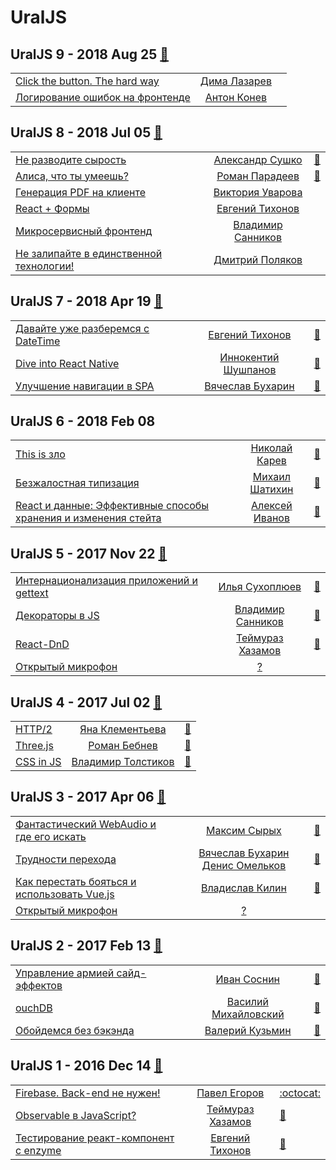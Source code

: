 # UralJS

## UralJS 9 - 2018 Aug 25 [:movie_camera:](https:&#x2F;&#x2F;www.youtube.com&#x2F;playlist?list&#x3D;PLVxsRDo37_ZfCErKzKrSk3TBc_YSDlhEA)
| | | |
| --- | :---: | --- |
| [Click the button. The hard way](https://www.youtube.com/watch?v=q0jW1ljHjXM)  |  [Дима Лазарев](speakers&#x2F;Дима%20Лазарев.md)  |    |
| [Логирование ошибок на фронтенде](https://www.youtube.com/watch?v=z8Ywk-KLGHA)  |  [Антон Конев](speakers&#x2F;Антон%20Конев.md)  |    |
## UralJS 8 - 2018 Jul 05 [:movie_camera:](https:&#x2F;&#x2F;www.youtube.com&#x2F;playlist?list&#x3D;PLVxsRDo37_ZfAl0mDHxcMtlPTA4CRn5nh)
| | | |
| --- | :---: | --- |
| [Не разводите сырость](https://youtu.be/tDceuplb3sI)  |  [Александр Сушко](speakers&#x2F;Александр%20Сушко.md)  | [:notebook:](https://slides.com/sashasushko/blob#/)   |
| [Алиса, что ты умеешь?](https://youtu.be/EhZKksgvJeM)  |  [Роман Парадеев](speakers&#x2F;Роман%20Парадеев.md)  | [:notebook:](https://docviewer.yandex.ru/view/0/?*=Y9Lw8t98e9V9LLj3CqlgyQp%2F4x97InVybCI6InlhLWRpc2stcHVibGljOi8vNWExUXpQa2hOK0tZRzRJVjA3RzhIVTRaQ25DYUljWmFzVGU4MzBuUXZKTT0iLCJ0aXRsZSI6InVyYWxqcy1hbGljZS13aGF0LWNhbi15b3UtZG8ucGRmIiwidWlkIjoiMCIsInl1IjoiNzI2MDkwNzAxMTUzMzExMDE0OCIsIm5vaWZyYW1lIjpmYWxzZSwidHMiOjE1MzMxMTIzMzQ5MTB9)   |
| [Генерация PDF на клиенте](https://www.youtube.com/watch?v=IXqtFa8atE4)  |  [Виктория Уварова](speakers&#x2F;Виктория%20Уварова.md)  |    |
| [React + Формы](https://www.youtube.com/watch?v=IXqtFa8atE4)  |  [Евгений Тихонов](speakers&#x2F;Евгений%20Тихонов.md)  |    |
| [Микросервисный фронтенд](https://www.youtube.com/watch?v=IXqtFa8atE4)  |  [Владимир Санников](speakers&#x2F;Владимир%20Санников.md)  |    |
| [Не залипайте в единственной технологии!](https://www.youtube.com/watch?v=IXqtFa8atE4)  |  [Дмитрий Поляков](speakers&#x2F;Дмитрий%20Поляков.md)  |    |
## UralJS 7 - 2018 Apr 19 [:movie_camera:](https:&#x2F;&#x2F;www.youtube.com&#x2F;playlist?list&#x3D;PLVxsRDo37_ZeCL-_0pv-EXkPZ8c0m_FZQ)
| | | |
| --- | :---: | --- |
| [Давайте уже разберемся с DateTime](https://youtu.be/Yc623xx6b3M)  |  [Евгений Тихонов](speakers&#x2F;Евгений%20Тихонов.md)  | [:notebook:](https://yadi.sk/i/QIBlOgc13UZLf8)   |
| [Dive into React Native](https://youtu.be/v00ue4vZV30)  |  [Иннокентий Шушпанов](speakers&#x2F;Иннокентий%20Шушпанов.md)  | [:notebook:](https://yadi.sk/d/E6gs4yZz3ZDq6T)   |
| [Улучшение навигации в SPA](https://youtu.be/Ip1C4rcfdi0)  |  [Вячеслав Бухарин](speakers&#x2F;Вячеслав%20Бухарин.md)  | [:notebook:](https://slides.com/viacheslavbukharin/deck-2#/)   |
## UralJS 6 - 2018 Feb 08 
| | | |
| --- | :---: | --- |
| [This is зло](https://youtu.be/tQJ8YafbtUU)  |  [Николай Карев](speakers&#x2F;Николай%20Карев.md)  | [:notebook:](https://goo.gl/Vc7c37)   |
| [Безжалостная типизация](https://youtu.be/_00hPGacr18)  |  [Михаил Шатихин](speakers&#x2F;Михаил%20Шатихин.md)  | [:notebook:](https://goo.gl/E4fmL1)   |
| [React и данные: Эффективные способы хранения и изменения стейта](https://youtu.be/W0vZQaWqopw)  |  [Алексей Иванов](speakers&#x2F;Алексей%20Иванов.md)  | [:notebook:](https://goo.gl/TXDCYL)   |
## UralJS 5 - 2017 Nov 22 [:movie_camera:](https:&#x2F;&#x2F;www.youtube.com&#x2F;playlist?list&#x3D;PLVxsRDo37_Zdmr7vxv9ZyeRQpxKDsHTIz)
| | | |
| --- | :---: | --- |
| [Интернационализация приложений и gettext​](https://www.youtube.com/watch?v=UIUXbzk273s)  |  [Илья Сухоплюев](speakers&#x2F;Илья%20Сухоплюев.md)  | [:notebook:](https://docs.google.com/presentation/d/1eZlUdFqDwNtLSDDY2ksaSDYYDCh7UkRh_qcvedow2hI)   |
| [Декораторы в JS](https://www.youtube.com/watch?v=qRlMzRcToNE)  |  [Владимир Санников](speakers&#x2F;Владимир%20Санников.md)  | [:notebook:](http://slides.com/vhaldemario/jsdecorators#/)   |
| [React-DnD](https://www.youtube.com/watch?v=amhSyi_NQ4s)  |  [Теймураз Хазамов](speakers&#x2F;Теймураз%20Хазамов.md)  | [:notebook:](https://slides.com/t1mmaas/react-dnd/)   |
| [Открытый микрофон](https://www.youtube.com/watch?v=dz4I39TrvGs)  |  [?](speakers&#x2F;?.md)  |    |
## UralJS 4 - 2017 Jul 02 [:movie_camera:](https:&#x2F;&#x2F;www.youtube.com&#x2F;playlist?list&#x3D;PLVxsRDo37_ZfbNk4jDu5eXJINyLCWiXmE)
| | | |
| --- | :---: | --- |
| [HTTP&#x2F;2](https://www.youtube.com/watch?v=wGcS9GokCXA)  |  [Яна Клементьева](speakers&#x2F;Яна%20Клементьева.md)  | [:notebook:](https://docs.google.com/presentation/d/1D-rCIKVMApaP3j27p6B4KIvsCDKpsVsIHX_T7dhWm1k/edit)   |
| [Three.js](https://www.youtube.com/watch?v=NuMPWmS9P6Y)  |  [Роман Бебнев](speakers&#x2F;Роман%20Бебнев.md)  | [:notebook:](http://slides.com/romanbebnev/deck/fullscreen#/)   |
| [CSS in JS](https://www.youtube.com/watch?v=5HI7g3k0Ues)  |  [Владимир Толстиков](speakers&#x2F;Владимир%20Толстиков.md)  | [:notebook:](https://original001.github.io/reveal.js/)   |
## UralJS 3 - 2017 Apr 06 [:movie_camera:](https:&#x2F;&#x2F;www.youtube.com&#x2F;playlist?list&#x3D;PLVxsRDo37_ZfbNk4jDu5eXJINyLCWiXmE)
| | | |
| --- | :---: | --- |
| [Фантастический WebAudio и где его искать](https://www.youtube.com/watch?v=EXX5HmD_5lU)  |  [Максим Сырых](speakers&#x2F;Максим%20Сырых.md)  | [:notebook:](https://slogger.github.io/webaudio-uraljs/)   |
| [Трудности перехода](https://www.youtube.com/watch?v=O-GBvIrKEA0)  |  [Вячеслав Бухарин](speakers&#x2F;Вячеслав%20Бухарин.md)  [Денис Омельков](speakers&#x2F;Денис%20Омельков.md)  | [:notebook:](http://slides.com/denisomelkov/deck/)   |
| [Как перестать бояться и использовать Vue.js](https://www.youtube.com/watch?v=r45EorOK7MA)  |  [Владислав Килин](speakers&#x2F;Владислав%20Килин.md)  | [:notebook:](https://drive.google.com/file/d/0B5Ws8A4Wj25DZUFad2ZFUHV4RWM/view?usp=sharing)   |
| [Открытый микрофон](https://www.youtube.com/watch?v=0JOsoNzi6KY)  |  [?](speakers&#x2F;?.md)  |    |
## UralJS 2 - 2017 Feb 13 [:movie_camera:](https:&#x2F;&#x2F;www.youtube.com&#x2F;playlist?list&#x3D;PLVxsRDo37_ZfqxewKTTSYwpeUarJMmIql)
| | | |
| --- | :---: | --- |
| [Управление армией сайд-эффектов](https://www.youtube.com/watch?v=UFr7eA7Hx0Y&index=1)  |  [Иван Соснин](speakers&#x2F;Иван%20Соснин.md)  | [:notebook:](http://slides.com/vansosnin/saga/)   |
| [ouchDB](https://www.youtube.com/watch?v=NoGq1V1DYc4&index=2)  |  [Василий Михайловский](speakers&#x2F;Василий%20Михайловский.md)  | [:notebook:](https://pouchdb.ru/2017-02/)   |
| [Обойдемся без бэкэнда](https://www.youtube.com/watch?v=JrLv1UY2NLE&index=3)  |  [Валерий Кузьмин](speakers&#x2F;Валерий%20Кузьмин.md)  | [:notebook:](http://slides.com/malcoriel/sls-at-uraljs/)   |
## UralJS 1 - 2016 Dec 14 [:movie_camera:](https:&#x2F;&#x2F;www.youtube.com&#x2F;playlist?list&#x3D;PLVxsRDo37_Zc42OJkyeKzqxR6gda70B0C)
| | | |
| --- | :---: | --- |
| [Firebase. Back-end не нужен!](https://www.youtube.com/watch?v=tVO_kdKMufo)  |  [Павел Егоров](speakers&#x2F;Павел%20Егоров.md)  |  [:octocat:](https://github.com/xoposhiy/firebase-course)  |
| [Observable в JavaScript?](https://www.youtube.com/watch?v=-Nx7EdE6qaI)  |  [Теймураз Хазамов](speakers&#x2F;Теймураз%20Хазамов.md)  | [:notebook:](http://slides.com/t1mmaas/observable/)   |
| [Тестирование реакт-компонент с enzyme](https://www.youtube.com/watch?v=w1AGie9yHsg&list=PLVxsRDo37_Zc42OJkyeKzqxR6gda70B0C&index=3)  |  [Евгений Тихонов](speakers&#x2F;Евгений%20Тихонов.md)  | [:notebook:](https://yadi.sk/d/NaFX7Fg8342VT9)   |
